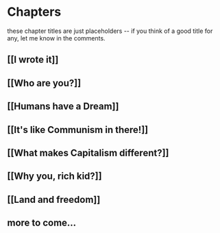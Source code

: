 # Chapters

these chapter titles are just placeholders -- if you think of a good title for any, let me know in the comments.

## [[I wrote it]]
## [[Who are you?]]
## [[Humans have a Dream]]
## [[It's like Communism in there!]]
## [[What makes Capitalism different?]]
## [[Why you, rich kid?]]
## [[Land and freedom]]
## more to come...